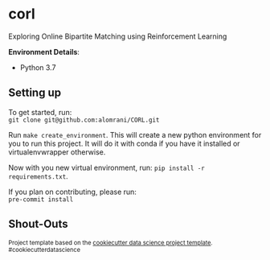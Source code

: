 corl
==============================

Exploring Online Bipartite Matching using Reinforcement Learning

**Environment Details**:
- Python 3.7

Setting up
------------
To get started, run:  
`git clone git@github.com:alomrani/CORL.git`

Run `make create_environment`. This will create a new python environment for you to run this project. It will do it with conda if you have it installed or virtualenvwrapper otherwise.

Now with you new virtual environment, run: 
`pip install -r requirements.txt`.

If you plan on contributing, please run:  
`pre-commit install`

Shout-Outs
--------

<p><small>Project template based on the <a target="_blank" href="https://drivendata.github.io/cookiecutter-data-science/">cookiecutter data science project template</a>. #cookiecutterdatascience</small></p>
